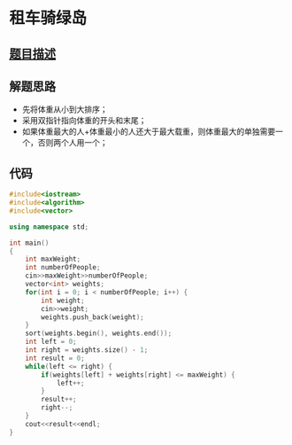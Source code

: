 # 租车骑绿岛

## [题目描述](https://blog.csdn.net/m0_47384542/article/details/131968138)

## 解题思路

+ 先将体重从小到大排序；
+ 采用双指针指向体重的开头和末尾；
+ 如果体重最大的人+体重最小的人还大于最大载重，则体重最大的单独需要一个，否则两个人用一个；

## 代码

```c++
#include<iostream>
#include<algorithm>
#include<vector>

using namespace std;

int main()
{
    int maxWeight;
    int numberOfPeople;
    cin>>maxWeight>>numberOfPeople;
    vector<int> weights;
    for(int i = 0; i < numberOfPeople; i++) {
        int weight;
        cin>>weight;
        weights.push_back(weight);
    }
    sort(weights.begin(), weights.end());
    int left = 0;
    int right = weights.size() - 1;
    int result = 0;
    while(left <= right) {
        if(weights[left] + weights[right] <= maxWeight) {
            left++;
        }
        result++;
        right--;
    }
    cout<<result<<endl;
}
```

